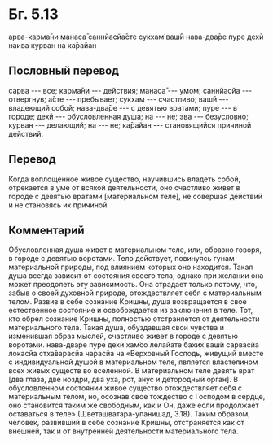 # Бг. 5.13

арва-карма̄н̣и манаса̄ саннйасйа̄сте сукхам̇ ваш́ӣ нава-два̄ре пуре дехӣ наива
курван на ка̄райан

## Пословный перевод

сарва --- все; карма̄н̣и --- действия; манаса̄ --- умом; саннйасйа ---
отвергнув; а̄сте --- пребывает; сукхам --- счастливо; ваш́ӣ --- владеющий
собой; нава-два̄ре --- с девятью вратами; пуре --- в городе; дехӣ ---
обусловленная душа; на --- не; эва --- безусловно; курван --- делающий;
на --- не; ка̄райан --- становящийся причиной действий.

## Перевод

Когда воплощенное живое существо, научившись владеть собой, отрекается в
уме от всякой деятельности, оно счастливо живет в городе с девятью
вратами \[материальном теле\], не совершая действий и не становясь их
причиной.

## Комментарий

Обусловленная душа живет в материальном теле, или, образно говоря, в
городе с девятью воротами. Тело действует, повинуясь гунам материальной
природы, под влиянием которых оно находится. Такая душа всегда зависит
от состояния своего тела, однако при желании она может преодолеть эту
зависимость. Она страдает только потому, что, забыв о своей духовной
природе, отождествляет себя с материальным телом. Развив в себе сознание
Кришны, душа возвращается в свое естественное состояние и освобождается
из заключения в теле. Тот, кто обрел сознание Кришны, полностью
отстраняется от деятельности материального тела. Такая душа, обуздавшая
свои чувства и изменившая образ мыслей, счастливо живет в городе с
девятью воротами. нава-два̄ре пуре дехӣ хам̇со лела̄йате бахих̣ ваш́ӣ
сарвасйа локасйа стха̄варасйа чарасйа ча «Верховный Господь, живущий
вместе с индивидуальной душой в материальном теле, является властелином
всех живых существ во вселенной. В материальном теле девять врат \[два
глаза, две ноздри, два уха, рот, анус и детородный орган\]. В
обусловленном состоянии живое существо отождествляет себя с материальным
телом, но, осознав свое тождество с Господом в сердце, оно становится
таким же свободным, как и Он, даже если продолжает оставаться в теле»
(Шветашватара-упанишад, 3.18). Таким образом, человек, развивший в себе
сознание Кришны, отстраняется как от внешней, так и от внутренней
деятельности материального тела.
